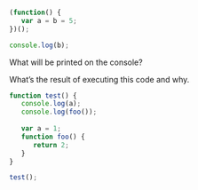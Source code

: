 
```javascript

(function() {
   var a = b = 5;
})();

console.log(b);
```

What will be printed on the console?


What’s the result of executing this code and why.

```javascript
function test() {
   console.log(a);
   console.log(foo());
   
   var a = 1;
   function foo() {
      return 2;
   }
}

test();
```

